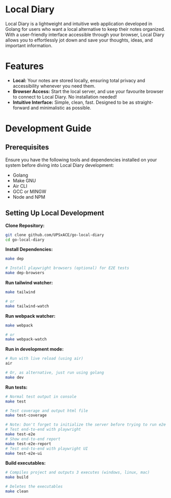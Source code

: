 <!-- <image, logo> -->
<!-- <center title> -->
# Local Diary
<!-- <maybe replace the current description below and make it a small description here> -->
<!-- <badges, version badge> -->

Local Diary is a lightweight and intuitive web application developed in Golang for users who want a local alternative to keep their notes organized. With a user-friendly interface accessible through your browser, Local Diary allows you to effortlessly jot down and save your thoughts, ideas, and important information.


<!-- # Preview -->
<!-- <screenshot > gif of app being used> -->

# Features

* **Local:** Your notes are stored locally, ensuring total privacy and accessibility whenever you need them.
* **Browser Access:** Start the local server, and use your favourite browser to connect to Local Diary. No installation needed!
* **Intuitive Interface:** Simple, clean, fast. Designed to be as straight-forward and minimalistic as possible.

<!-- # Installation
Some prebuilt packages are provided on the [release page of the GitHub project repository] [LINK]. -->

# Development Guide
<!-- <maybe add index>

-Clone Repository:
...
-Makefile Scripts:
--Build and run.......
--run tests...
 -->

## Prerequisites
Ensure you have the following tools and dependencies installed on your system before diving into Local Diary development:
* Golang
* Make GNU
* Air CLI
* GCC or MINGW
* Node and NPM

## Setting Up Local Development

**Clone Repository:**
```bash
git clone github.com/UPSxACE/go-local-diary
cd go-local-diary
```
**Install Dependencies:**
```bash
make dep

# Install playwright browsers (optional) for E2E tests
make dep-browsers
```
**Run tailwind watcher:**
```bash
make tailwind

# or
make tailwind-watch
```
**Run webpack watcher:**
```bash
make webpack

# or
make webpack-watch
```
**Run in development mode:**
```bash
# Run with live reload (using air)
air

# Or, as alternative, just run using golang
make dev
```
**Run tests:**
```bash
# Normal test output in console
make test

# Test coverage and output html file
make test-coverage

# Note: Don't forget to initialize the server before trying to run e2e tests
# Test end-to-end with playwright 
make test-e2e
# Show end-to-end report
make test-e2e-report
# Test end-to-end with playwright UI
make test-e2e-ui
```
**Build executables:**
```bash
# Compiles project and outputs 3 executes (windows, linux, mac)
make build

# Deletes the executables
make clean
```


<!-- ## Requirements -->

<!-- # Config -->


<!-- Contribute
If you want to contribute check the CONTRIBUTING.md -->

<!-- Donate -->